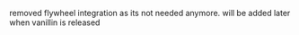 removed flywheel integration as its not needed anymore. will be added later when vanillin is released